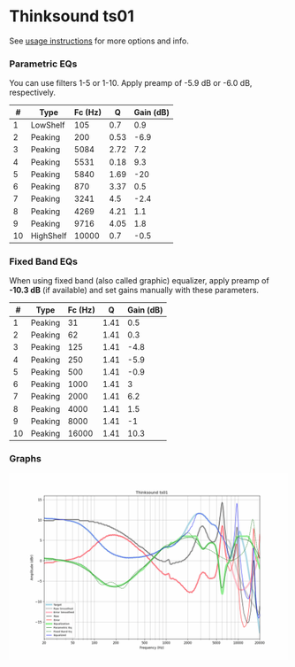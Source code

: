 # Thinksound ts01
See [usage instructions](https://github.com/jaakkopasanen/AutoEq#usage) for more options and info.

### Parametric EQs
You can use filters 1-5 or 1-10. Apply preamp of -5.9 dB or -6.0 dB, respectively.

|   # | Type      |   Fc (Hz) |    Q |   Gain (dB) |
|-----|-----------|-----------|------|-------------|
|   1 | LowShelf  |       105 | 0.7  |         0.9 |
|   2 | Peaking   |       200 | 0.53 |        -6.9 |
|   3 | Peaking   |      5084 | 2.72 |         7.2 |
|   4 | Peaking   |      5531 | 0.18 |         9.3 |
|   5 | Peaking   |      5840 | 1.69 |       -20   |
|   6 | Peaking   |       870 | 3.37 |         0.5 |
|   7 | Peaking   |      3241 | 4.5  |        -2.4 |
|   8 | Peaking   |      4269 | 4.21 |         1.1 |
|   9 | Peaking   |      9716 | 4.05 |         1.8 |
|  10 | HighShelf |     10000 | 0.7  |        -0.5 |

### Fixed Band EQs
When using fixed band (also called graphic) equalizer, apply preamp of **-10.3 dB** (if available) and set gains manually with these parameters.

|   # | Type    |   Fc (Hz) |    Q |   Gain (dB) |
|-----|---------|-----------|------|-------------|
|   1 | Peaking |        31 | 1.41 |         0.5 |
|   2 | Peaking |        62 | 1.41 |         0.3 |
|   3 | Peaking |       125 | 1.41 |        -4.8 |
|   4 | Peaking |       250 | 1.41 |        -5.9 |
|   5 | Peaking |       500 | 1.41 |        -0.9 |
|   6 | Peaking |      1000 | 1.41 |         3   |
|   7 | Peaking |      2000 | 1.41 |         6.2 |
|   8 | Peaking |      4000 | 1.41 |         1.5 |
|   9 | Peaking |      8000 | 1.41 |        -1   |
|  10 | Peaking |     16000 | 1.41 |        10.3 |

### Graphs
![](./Thinksound%20ts01.png)
